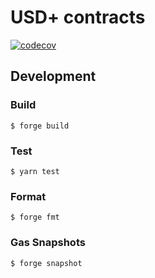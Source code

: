 USD+ contracts
================

[![codecov](https://codecov.io/gh/dinaricrypto/usdplus-contracts/graph/badge.svg?token=qlNTf7dlc2)](https://codecov.io/gh/dinaricrypto/usdplus-contracts)

## Development

### Build

```shell
$ forge build
```

### Test

```shell
$ yarn test
```

### Format

```shell
$ forge fmt
```

### Gas Snapshots

```shell
$ forge snapshot
```
